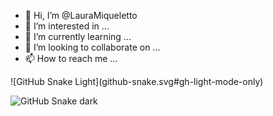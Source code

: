 - 👋 Hi, I’m @LauraMiqueletto
- 👀 I’m interested in ...
- 🌱 I’m currently learning ...
- 💞️ I’m looking to collaborate on ...
- 📫 How to reach me ...

<!---
LauraMiqueletto/LauraMiqueletto is a ✨ special ✨ repository because its `README.md` (this file) appears on your GitHub profile.
You can click the Preview link to take a look at your changes.
--->![GitHub Snake Light](github-snake.svg#gh-light-mode-only)
![GitHub Snake dark](github-snake-dark.svg#gh-dark-mode-only)
